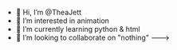 - 👋 Hi, I’m @TheaJett
- 👀 I’m interested in animation
- 🌱 I’m currently learning python & html
- 💞️ I’m looking to collaborate on "nothing"
--->
